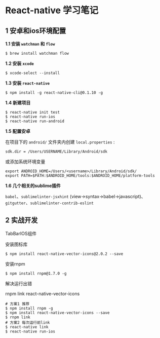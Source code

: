 # React-native 学习笔记

## 1 安卓和ios环境配置

**1.1 安装 `watchman` 和 `flow`**

```shell
$ brew install watchman flow
```

**1.2 安装 `xcode`**

```Shell
$ xcode-select --install
```

**1.3 安装 `react-native`**

```Shell
$ npm install -g react-native-cli@0.1.10 -g
```

**1.4 新建项目**

```Shell
$ react-native init test
$ react-native run-ios
$ react-native run-android
```

**1.5 配置安卓**

在项目下的 `android/` 文件夹内创建 `local.properties` :

```config
sdk.dir = /Users/USERNAME/Library/Android/sdk
```

或添加系统环境变量

```config
export ANDROID_HOME=/Users/<username>/Library/Android/sdk/
export PATH=$PATH:$ANDROID_HOME/tools:$ANDROID_HOME/platform-tools
```

**1.6 几个相关的sublime插件**

`babel`、`sublimelinter-jsxhint` (view->syntax->babel->javascript)、`gitgutter`、`sublimelinter-contrib-eslint`

## 2 实战开发 

TabBarIOS组件

安装图标库

```Shell
$ npm install react-native-vector-icons@2.0.2 --save
```

安装rnpm

```Shell
$ npm install rnpm@1.7.0 -g
```

解决运行出错

rnpm link react-native-vector-icons

```shell
# 方案1 推荐
$ npm install rnpm -g
$ npm install react-native-vector-icons --save
$ rnpm link
# 方案2 每次运行前link
$ react-native link
$ react-native run-ios
```